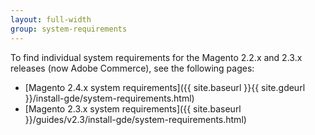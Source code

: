 ```yaml
---
layout: full-width
group: system-requirements
---
```


To find individual system requirements for the Magento 2.2.x and 2.3.x releases (now Adobe Commerce), see the following pages:

*  [Magento 2.4.x system requirements]({{ site.baseurl }}{{ site.gdeurl }}/install-gde/system-requirements.html)
*  [Magento 2.3.x system requirements]({{ site.baseurl }}/guides/v2.3/install-gde/system-requirements.html)
